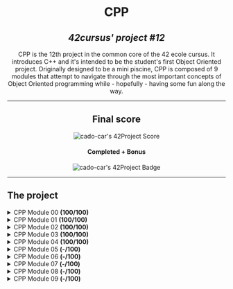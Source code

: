 <h1 align=center>
	<b>CPP</b>
</h1>

<h2 align=center>
	 <i>42cursus' project #12</i>
</h2>

<p align=center>
CPP is the 12th project in the common core of the 42 ecole cursus. It introduces C++ and it's intended to be the student's first Object Oriented project.
Originally designed to be a mini piscine, CPP is composed of 9 modules that attempt to navigate through the most important concepts of Object Oriented programming while - hopefully - having some fun along the way.
</p>

---

<div align=center>
<h2>
	Final score
</h2>

<img alt="cado-car's 42Project Score"/>
<h4>Completed + Bonus</h4>
<img alt="cado-car's 42Project Badge"/>
</div>

---

<h2>
The project
</h2>

<details>
	<summary>CPP Module 00 <b>(100/100)</b></summary>
	<p>The first Module of CPP works like every loving, carefull father when he first teaches his child how to swim: by promptly throwing them into the pool, no lifevest in sight. Pray there are no sharks in sight!</p>
	<p>Check the documentation page on this repo's wiki on <a href="https://github.com/caroldaniel/42sp-cursus-cpp/wiki/What-you-must-know-to-start-CPP">What you need to know to start CPP</a> </p>	
</details>

<details>
	<summary>CPP Module 01 <b>(100/100)</b></summary>
	<p>The second module talks extensively about pointers, references and everything else you've already learned in C but seemed to have completely erased from your memory.</p>
	<p>Check the documentation page on this repo's wiki on <a href="https://github.com/caroldaniel/42sp-cursus-cpp/wiki/Memory-Allocation">Memory Allocation in C++</a> </p>	
</details>

<details>
	<summary>CPP Module 02 <b>(100/100)</b></summary>
	<p>The third module is the begining of understanding what C++ is, and getting ourselves closer to the syntax, and lexical and analytical perks of it.</p>
	<p>Check the documentation page on this repo's wiki on <a href="https://github.com/caroldaniel/42sp-cursus-cpp/wiki/The-Orthodox-Canonical-Form">The Orthodox Canonical Form</a> </p>	
</details>

<details>
	<summary>CPP Module 03 <b>(100/100)</b></summary>
	<p>The fourth module is all about inheritance and all of its challenges and perks.</p>
	<p>Check the documentation page on this repo's wiki on <a href="https://github.com/caroldaniel/42sp-cursus-cpp/wiki/Inheritance-in-CPP">Inheritance in C++</a> </p>
</details>

<details>
	<summary>CPP Module 04 <b>(100/100)</b></summary>
	<p>The fifth module takes a deeper dive into polymorphism, abstract classes and interfaces</p>
	<p>Check the documentation page on this repo's wiki on <a href="https://github.com/caroldaniel/42sp-cursus-cpp/wiki/Polymorphism-in-CPP">Polymorphism in C++</a> </p>
</details>

<details>
	<summary>CPP Module 05 <b>(-/100)</b></summary>
	<p>We're now officially closer to the end than at the beggining of our CPP journey. Now, we're diving deeper into error handling, exceptions and subclasses</p>
	<p>Check the documentation page on this repo's wiki on <a href="https://github.com/caroldaniel/42sp-cursus-cpp/wiki/Exceptions-in-CPP">Exceptions in C++</a> </p>
</details>

<details>
	<summary>CPP Module 06 <b>(-/100)</b></summary>
	<p>Now things start to get a little bit tense. The lists might be getting shorter, but do not be fooled!</p>
	<p>We're gonna be focusing on type casting, and a whole lot of thinking in a not-so-new low-level mentality. Keep going though, 'cause you're almost there. </p>
	<p>Check the documentation page on this repo's wiki on <a href="https://github.com/caroldaniel/42sp-cursus-cpp/wiki/Type-Casting-in-CPP">Type Casting in C++</a> </p>
</details>

<details>
	<summary>CPP Module 07 <b>(-/100)</b></summary>
	<p>Let's talk about templates! A simple, yet so powerfull tool</p>
	<p>Check the documentation page on this repo's wiki on <a href="https://github.com/caroldaniel/42sp-cursus-cpp/wiki/Templates-in-CPP">Templates in C++</a> </p>
</details>

<details>
	<summary>CPP Module 08 <b>(-/100)</b></summary>
	<p>Now we've finally reached containers! This module might look like a lot (and it is!) but it certainly takes your C++ knowledge to a whole new level.</p>
	<p>Check the documentation page on this repo's wiki on <a href="https://github.com/caroldaniel/42sp-cursus-cpp/wiki/The-Standard-Library-in-CPP">The Standard Library in C++</a> </p>
</details>

<details>
	<summary>CPP Module 09 <b>(-/100)</b></summary>
	<p>THis is the big, cathartic moment we've all being waiting for. There's nothing particularly new about this list, except it's really freaking hard from the get go. The three exercises on this list are supposed to be fully functional programs, with very defined scopes. Let's dive into them one by one: this time, there's no use for a single wiki page, so I'm gonna do it differently: three README files, one in it's respective list repositories.</p>
	<p>Check the <a href="https://github.com/caroldaniel/42sp-cursus-cpp/tree/main/cpp_module_09/ex00">ex00 README.md</a> </p>
	<p>Check the <a href="https://github.com/caroldaniel/42sp-cursus-cpp/tree/main/cpp_module_09/ex01">ex01 README.md</a> </p>
	<p>Check the <a href="https://github.com/caroldaniel/42sp-cursus-cpp/tree/main/cpp_module_09/ex02">ex02 README.md</a> </p>
</details>
